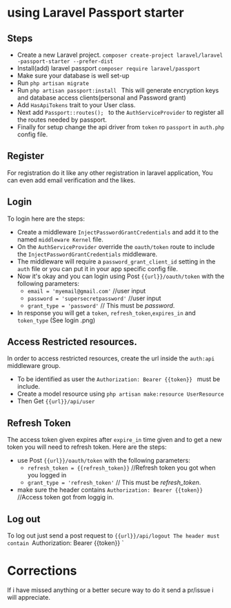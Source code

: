 # using Laravel Passport starter

## Steps
- Create a new Laravel project.
        `composer create-project laravel/laravel -passport-starter --prefer-dist`
- Install(add) laravel passport
    `composer require laravel/passport`
- Make sure your database is well set-up
- Run `php artisan migrate `
- Run `php artisan passport:install ` This will generate encryption keys and     database access clients(personal and Password grant) 
- Add `HasApiTokens` trait to your User class. 
- Next add `Passport::routes(); ` to the `AuthServiceProvider` to register all  the routes needed by passport.
- Finally for setup change the api driver from `token` ro `passport` in `auth.php` config file.

## Register
For registration do it like any other registration in laravel application, You can even add email verification and the likes.

## Login
To login here are the steps:
- Create a middleware `InjectPasswordGrantCredentials` and add it to the  named `middleware Kernel` file.
- On the `AuthServiceProvider` override the `oauth/token` route to include the `InjectPasswordGrantCredentials` middleware.
- The middleware will require a `password_grant_client_id` setting in the `auth` file or you can put it in your app specific config file.
- Now it's okay and you can login using Post `{{url}}/oauth/token` with the following parameters: 
    * `email = 'myemail@gmail.com'` //user input
    * `password = 'supersecretpassword'` //user input
    * `grant_type = 'password'`  // This must be *password*.
- In response you will get a `token`, `refresh_token`,`expires_in` and `token_type` (See login .png)

## Access Restricted resources.
In order to access restricted resources, create the url inside the `auth:api` middleware group.
- To be identified as user the `Authorization: Bearer {{token}} ` must be include.
- Create a model resource using `php artisan make:resource UserResource`
- Then Get `{{url}}/api/user`

## Refresh Token
The access token given expires after `expire_in` time given and to get a new token you will need to refresh token.
Here are the steps:
- use Post `{{url}}/oauth/token` with the following parameters: 
    * `refresh_token = {{refresh_token}}` //Refresh token you got when you logged in
    * `grant_type = 'refresh_token'`  // This must be *refresh_token*.
- make sure the header contains `Authorization: Bearer {{token}} ` //Access token got from loggig in.

## Log out
To log out just send a post request to `{{url}}/api/logout
The header must contain `Authorization: Bearer {{token}} `

# Corrections
If i have missed anything or a better secure way to do it send a pr/issue i will appreciate.

